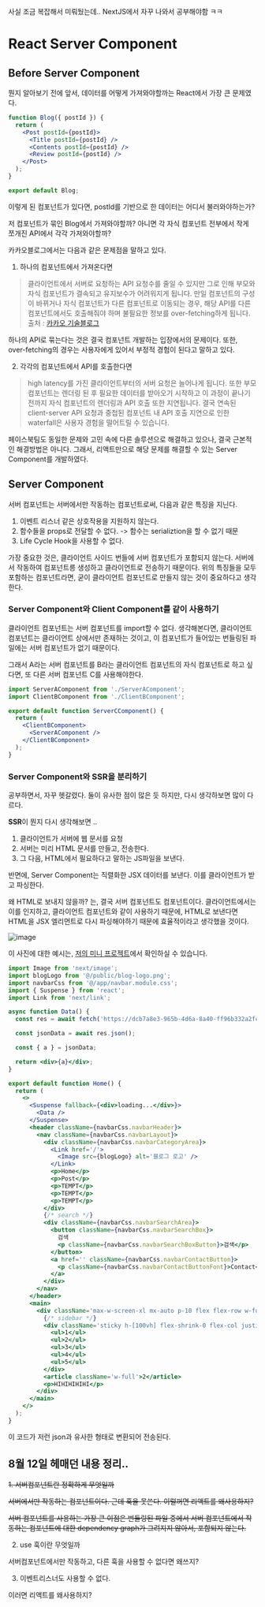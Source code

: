 사실 조금 복잡해서 미뤄뒀는데.. NextJS에서 자꾸 나와서 공부해야함 ㅋㅋ

# React Server Component

## Before Server Component

뭔지 알아보기 전에 앞서, 데이터를 어떻게 가져와야할까는 React에서 가장 큰 문제였다.

```jsx
function Blog({ postId }) {
  return (
    <Post postId={postId}>
      <Title postId={postId} />
      <Contents postId={postId} />
      <Review postId={postId} />
    </Post>
  );
}

export default Blog;
```

이렇게 된 컴포넌트가 있다면, postId를 기반으로 한 데이터는 어디서 불러와야하는가?

저 컴포넌트가 묶인 Blog에서 가져와야할까?
아니면 각 자식 컴포넌트 전부에서 작게 쪼개진 API에서 각각 가져와야할까?

카카오블로그에서는 다음과 같은 문제점을 말하고 있다.

1. 하나의 컴포넌트에서 가져온다면

> 클라이언트에서 서버로 요청하는 API 요청수를 줄일 수 있지만 그로 인해 부모와 자식 컴포넌트가 결속되고 유지보수가 어려워지게 됩니다. 만일 컴포넌트의 구성이 바뀌거나 자식 컴포넌트가 다른 컴포넌트로 이동되는 경우, 해당 API를 다른 컴포넌트에서도 호출해줘야 하며 불필요한 정보를 over-fetching하게 됩니다.
> 출처 : [카카오 기술블로그](https://tech.kakaopay.com/post/react-server-components/#%EB%A6%AC%EC%95%A1%ED%8A%B8-%EC%BB%B4%ED%8F%AC%EB%84%8C%ED%8A%B8%EC%9D%98-data-fetching)

하나의 API로 묶는다는 것은 결국 컴포넌트 개발하는 입장에서의 문제이다. 또한, over-fetching의 경우는 사용자에게 있어서 부정적 경험이 된다고 말하고 있다.

2. 각각의 컴포넌트에서 API를 호출한다면

> high latency를 가진 클라이언트부터의 서버 요청은 늘어나게 됩니다. 또한 부모 컴포넌트는 렌더링 된 후 필요한 데이터를 받아오기 시작하고 이 과정이 끝나기 전까지 자식 컴포넌트의 렌더링과 API 호출 또한 지연됩니다. 결국 연속된 client-server API 요청과 중첩된 컴포넌트 내 API 호출 지연으로 인한 waterfall은 사용자 경험을 떨어트릴 수 있습니다.

페이스북팀도 동일한 문제와 고민 속에 다른 솔루션으로 해결하고 있으나, 결국 근본적인 해결방법은 아니다. 그래서, 리액트만으로 해당 문제를 해결할 수 있는 Server Component를 개발하였다.

## Server Component

서버 컴포넌트는 서버에서만 작동하는 컴포넌트로써, 다음과 같은 특징을 지닌다.

1. 이벤트 리스너 같은 상호작용을 지원하지 않는다.
2. 함수들을 props로 전달할 수 없다. -> 함수는 serializtion을 할 수 없기 때문
3. Life Cycle Hook을 사용할 수 없다.

가장 중요한 것은, 클라이언트 사이드 번들에 서버 컴포넌트가 포함되지 않는다.
서버에서 작동하여 컴포넌트릉 생성하고 클라이언트로 전송하기 때문이다.
위의 특징들을 모두 포함하는 컴포넌트라면, 굳이 클라이언트 컴포넌트로 만들지 않는 것이 중요하다고 생각한다.

### Server Component와 Client Component를 같이 사용하기

클라이언트 컴포넌트는 서버 컴포넌트를 import할 수 없다. 생각해본다면, 클라이언트 컴포넌트는 클라이언트 상에서만 존재하는 것이고, 이 컴포넌트가 들어있는 번들링된 파일에는 서버 컴포넌트가 없기 때문이다.

그래서 A라는 서버 컴포넌트를 B라는 클라이언트 컴포넌트의 자식 컴포넌트로 하고 싶다면, 또 다른 서버 컴포넌트 C를 사용해야한다.

```jsx
import ServerAComponent from './ServerAComponent';
import ClientBComponent from './ClientBComponent';

export default function ServerCComponent() {
  return (
    <ClientBComponent>
      <ServerAComponent />
    </ClientBComponent>
  );
}
```

### Server Component와 SSR을 분리하기

공부하면서, 자꾸 헷갈렸다. 둘이 유사한 점이 많은 듯 하지만, 다시 생각하보면 많이 다르다.

**SSR**이 뭔지 다시 생각해보면 ..

1. 클라이언트가 서버에 웹 문서를 요청
2. 서버는 미리 HTML 문서를 만들고, 전송한다.
3. 그 다음, HTML에서 필요하다고 말하는 JS파일을 보낸다.

반면에, Server Component는 직렬화한 JSX 데이터를 보낸다. 이를 클라이언트가 받고 파싱한다.

왜 HTML로 보내지 않을까? 는, 결국 서버 컴포넌트도 컴포넌트이다. 클라이언트에서는 이를 인지하고, 클라이언트 컴포넌트와 같이 사용하기 때문에, HTML로 보낸다면 HTML을 JSX 엘리먼트로 다시 파싱해야하기 때문에 효율적이라고 생각했을 것이다.

![image](https://github.com/vinitus/my-blog/assets/97886013/9d639a36-dee6-4bf1-903a-582ec6a6e579)

이 사진에 대한 예시는, [저의 미니 프로젝트](https://github.com/vinitus/my-blog/tree/server-component-code)에서 확인하실 수 있습니다.

```jsx
import Image from 'next/image';
import blogLogo from '@/public/blog-logo.png';
import navbarCss from '@/app/navbar.module.css';
import { Suspense } from 'react';
import Link from 'next/link';

async function Data() {
  const res = await fetch('https://dcb7a8e3-965b-4d6a-8a40-ff96b332a2fc.mock.pstmn.io/hi');

  const jsonData = await res.json();

  const { a } = jsonData;

  return <div>{a}</div>;
}

export default function Home() {
  return (
    <>
      <Suspense fallback={<div>loading...</div>}>
        <Data />
      </Suspense>
      <header className={navbarCss.navbarHeader}>
        <nav className={navbarCss.navbarLayout}>
          <div className={navbarCss.navbarCategoryArea}>
            <Link href='/'>
              <Image src={blogLogo} alt='블로그 로고' />
            </Link>
            <p>Home</p>
            <p>Post</p>
            <p>TEMPT</p>
            <p>TEMPT</p>
            <p>TEMPT</p>
          </div>
          {/* search */}
          <div className={navbarCss.navbarSearchArea}>
            <button className={navbarCss.navbarSearchBox}>
              검색
              <p className={navbarCss.navbarSearchBoxButton}>검색</p>
            </button>
            <a href='' className={navbarCss.navbarContactButton}>
              <p className={navbarCss.navbarContactButtonFont}>Contact</p>
            </a>
          </div>
        </nav>
      </header>
      <main>
        <div className='max-w-screen-xl mx-auto p-10 flex flex-row w-full'>
          {/* sidebar */}
          <div className='sticky h-[100vh] flex-shrink-0 flex-col justify-between w-72'>
            <ul>1</ul>
            <ul>2</ul>
            <ul>3</ul>
            <ul>4</ul>
            <ul>5</ul>
          </div>
          <article className='w-full'>2</article>
          <p>HIHIHIHIHI</p>
        </div>
      </main>
    </>
  );
}
```

이 코드가 저런 json과 유사한 형태로 변환되어 전송된다.

## 8월 12일 헤매던 내용 정리..

~~1. 서버컴포넌트란 정확하게 무엇일까~~

~~서버에서만 작동하는 컴포넌트이다. 근데 훅을 못쓴다. 이럴꺼면 리액트를 왜사용하지?~~

~~서버 컴포넌트를 사용하는 가장 큰 이점은 번들링된 파일 중에서 서버 컴포넌트에서 작동하는 컴포넌트에 대한 dependency graph가 그려지지 않아서, 포함되지 않는다.~~

2. use 훅이란 무엇일까

서버컴포넌트에서만 작동하고, 다른 훅을 사용할 수 없다면 왜쓰지?

3. 이벤트리스너도 사용할 수 없다.

이러면 리액트를 왜사용하지?
